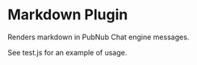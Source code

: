 # Markdown Plugin

Renders markdown in PubNub Chat engine messages.

See test.js for an example of usage.
